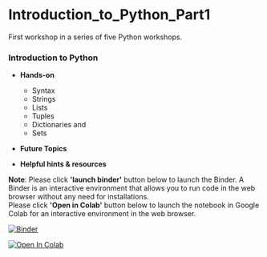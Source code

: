 # Introduction_to_Python_Part1
First workshop in a series of five Python workshops.

### Introduction to Python

* **Hands-on**
  * Syntax
  * Strings
  * Lists
  * Tuples
  * Dictionaries and
  * Sets

* **Future Topics**<br>

* **Helpful hints & resources**

**Note**: Please click **'launch binder'** button below to launch the Binder. A Binder is an interactive environment that allows you to run code in the web browser without any need for installations. <br>
Please click **'Open in Colab'** button below to launch the notebook in Google Colab for an interactive environment in the web browser.

[![Binder](https://mybinder.org/badge_logo.svg)](https://mybinder.org/v2/gh/The-CEAS-Library/Introduction_to_Python_Part1.git/master)

[![Open In Colab](https://colab.research.google.com/assets/colab-badge.svg)](http://colab.research.google.com/github.com/The-CEAS-Library/Introduction_to_Python_Part1)
